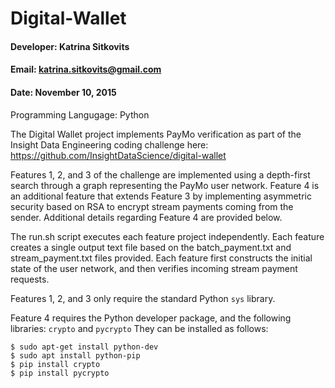 # Digital-Wallet

#### Developer: Katrina Sitkovits
#### Email: katrina.sitkovits@gmail.com
#### Date: November 10, 2015
Programming Langugage: Python

The Digital Wallet project implements PayMo verification as part of the Insight Data Engineering coding challenge here:
https://github.com/InsightDataScience/digital-wallet

Features 1, 2, and 3 of the challenge are implemented using a depth-first search through a graph representing the PayMo user network. Feature 4 is an additional feature that extends Feature 3 by implementing asymmetric security based on RSA to encrypt stream payments coming from the sender. Additional details regarding Feature 4 are provided below.

The run.sh script executes each feature project independently. Each feature creates a single output text file based on the batch_payment.txt and stream_payment.txt files provided. Each feature first constructs the initial state of the user network, and then verifies incoming stream payment requests.

Features 1, 2, and 3 only require the standard Python ```sys``` library.

Feature 4 requires the Python developer package, and the following libraries: ```crypto``` and ```pycrypto```
They can be installed as follows:
```
$ sudo apt-get install python-dev
$ sudo apt install python-pip
$ pip install crypto
$ pip install pycrypto
```
